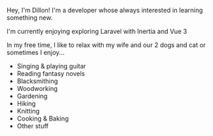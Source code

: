 Hey, I'm Dillon! I'm a developer whose always interested in learning something new. 

I'm currently enjoying exploring Laravel with Inertia and Vue 3

In my free time, I like to relax with my wife and our 2 dogs and cat or sometimes I enjoy...
- Singing & playing guitar
- Reading fantasy novels
- Blacksmithing
- Woodworking
- Gardening
- Hiking
- Knitting
- Cooking & Baking
- Other stuff
